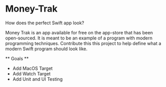 # Money-Trak
How does the perfect Swift app look?

Money Trak is an app available for free on the app-store that has been open-sourced. It is meant to be an example of a program with modern programming techniques. Contribute this this project to help define what a modern Swift program should look like.

** Goals **
- Add MacOS Target
- Add Watch Target
- Add Unit and UI Testing
